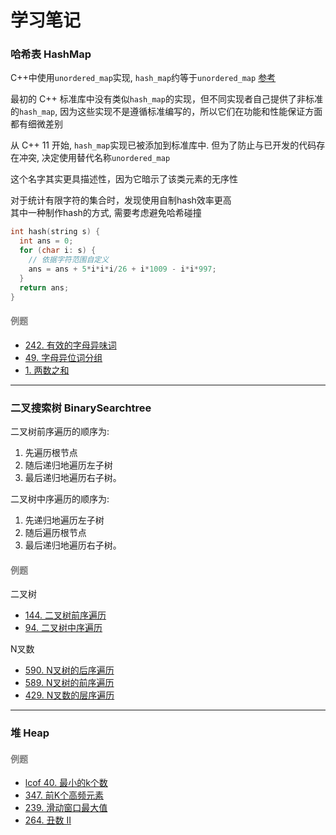# 学习笔记 #


### 哈希表 HashMap ###

C++中使用`unordered_map`实现, `hash_map`约等于`unordered_map` [参考](https://www.jianshu.com/p/56bb01df8ac7/)

最初的 C++ 标准库中没有类似`hash_map`的实现，但不同实现者自己提供了非标准的`hash_map`, 
因为这些实现不是遵循标准编写的，所以它们在功能和性能保证方面都有细微差别

从 C++ 11 开始, `hash_map`实现已被添加到标准库中. 但为了防止与已开发的代码存在冲突, 决定使用替代名称`unordered_map`

这个名字其实更具描述性，因为它暗示了该类元素的无序性

对于统计有限字符的集合时，发现使用自制hash效率更高  
其中一种制作hash的方式, 需要考虑避免哈希碰撞

```c++
int hash(string s) {
  int ans = 0;
  for (char i: s) {
    // 依据字符范围自定义
    ans = ans + 5*i*i*i/26 + i*1009 - i*i*997;
  }
  return ans;
}
```

#### <font style="color:grey">例题</font> ####
+ [242. 有效的字母异味词](https://leetcode-cn.com/problems/climbing-stairs/)
+ [49. 字母异位词分组](https://leetcode-cn.com/problems/group-anagrams/)
+ [1. 两数之和](https://leetcode-cn.com/problems/two-sum/)
---

### 二叉搜索树 BinarySearchtree ###

二叉树前序遍历的顺序为:
1. 先遍历根节点
2. 随后递归地遍历左子树
3. 最后递归地遍历右子树。

二叉树中序遍历的顺序为:
1. 先递归地遍历左子树
2. 随后遍历根节点
3. 最后递归地遍历右子树。

#### <font style="color:grey">例题</font> ####
二叉树
+ [144. 二叉树前序遍历]()
+ [94. 二叉树中序遍历]()

N叉数
+ [590. N叉树的后序遍历](https://leetcode-cn.com/problems/n-ary-tree-postorder-traversal/)
+ [589. N叉树的前序遍历](https://leetcode-cn.com/problems/n-ary-tree-preorder-traversal/description/)
+ [429. N叉数的层序遍历](https://leetcode-cn.com/problems/n-ary-tree-level-order-traversal/)
---


### 堆 Heap ###

#### <font style="color:grey">例题</font> ####
+ [lcof 40. 最小的k个数](https://leetcode-cn.com/problems/zui-xiao-de-kge-shu-lcof/)
+ [347. 前K个高频元素](https://leetcode-cn.com/problems/top-k-frequent-elements/)
+ [239. 滑动窗口最大值](https://leetcode-cn.com/problems/sliding-window-maximum/)
+ [264. 丑数 II](https://leetcode-cn.com/problems/ugly-number-ii/)


